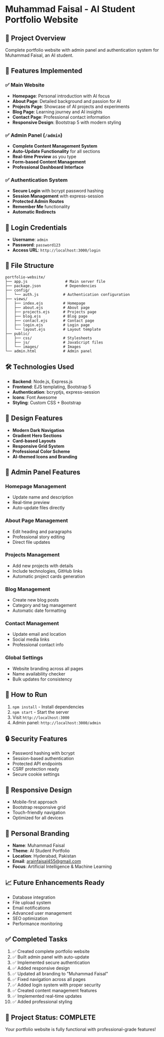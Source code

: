 # Muhammad Faisal - AI Student Portfolio Website

## 🎯 Project Overview
Complete portfolio website with admin panel and authentication system for Muhammad Faisal, an AI student.

## 🚀 Features Implemented

### ✅ Main Website
- **Homepage**: Personal introduction with AI focus
- **About Page**: Detailed background and passion for AI
- **Projects Page**: Showcase of AI projects and experiments
- **Blog Page**: Learning journey and AI insights
- **Contact Page**: Professional contact information
- **Responsive Design**: Bootstrap 5 with modern styling

### ✅ Admin Panel (`/admin`)
- **Complete Content Management System**
- **Auto-Update Functionality** for all sections
- **Real-time Preview** as you type
- **Form-based Content Management**
- **Professional Dashboard Interface**

### ✅ Authentication System
- **Secure Login** with bcrypt password hashing
- **Session Management** with express-session
- **Protected Admin Routes**
- **Remember Me** functionality
- **Automatic Redirects**

## 🔐 Login Credentials
- **Username**: `admin`
- **Password**: `password123`
- **Access URL**: `http://localhost:3000/login`

## 📁 File Structure
```
portfolio-website/
├── app.js                 # Main server file
├── package.json           # Dependencies
├── config/
│   └── auth.js           # Authentication configuration
├── views/
│   ├── index.ejs         # Homepage
│   ├── about.ejs         # About page
│   ├── projects.ejs      # Projects page
│   ├── blog.ejs          # Blog page
│   ├── contact.ejs       # Contact page
│   ├── login.ejs         # Login page
│   └── layout.ejs        # Layout template
├── public/
│   ├── css/              # Stylesheets
│   ├── js/               # JavaScript files
│   └── images/           # Images
└── admin.html            # Admin panel
```

## 🛠 Technologies Used
- **Backend**: Node.js, Express.js
- **Frontend**: EJS templating, Bootstrap 5
- **Authentication**: bcryptjs, express-session
- **Icons**: Font Awesome
- **Styling**: Custom CSS + Bootstrap

## 🎨 Design Features
- **Modern Dark Navigation**
- **Gradient Hero Sections**
- **Card-based Layouts**
- **Responsive Grid System**
- **Professional Color Scheme**
- **AI-themed Icons and Branding**

## 🔧 Admin Panel Features

### Homepage Management
- Update name and description
- Real-time preview
- Auto-update files directly

### About Page Management
- Edit heading and paragraphs
- Professional story editing
- Direct file updates

### Projects Management
- Add new projects with details
- Include technologies, GitHub links
- Automatic project cards generation

### Blog Management
- Create new blog posts
- Category and tag management
- Automatic date formatting

### Contact Management
- Update email and location
- Social media links
- Professional contact info

### Global Settings
- Website branding across all pages
- Name availability checker
- Bulk updates for consistency

## 🚀 How to Run
1. `npm install` - Install dependencies
2. `npm start` - Start the server
3. Visit `http://localhost:3000`
4. Admin panel: `http://localhost:3000/admin`

## 🔒 Security Features
- Password hashing with bcrypt
- Session-based authentication
- Protected API endpoints
- CSRF protection ready
- Secure cookie settings

## 📱 Responsive Design
- Mobile-first approach
- Bootstrap responsive grid
- Touch-friendly navigation
- Optimized for all devices

## 🎯 Personal Branding
- **Name**: Muhammad Faisal
- **Theme**: AI Student Portfolio
- **Location**: Hyderabad, Pakistan
- **Email**: arainfaisal455@gmail.com
- **Focus**: Artificial Intelligence & Machine Learning

## 📈 Future Enhancements Ready
- Database integration
- File upload system
- Email notifications
- Advanced user management
- SEO optimization
- Performance monitoring

## ✅ Completed Tasks
1. ✅ Created complete portfolio website
2. ✅ Built admin panel with auto-update
3. ✅ Implemented secure authentication
4. ✅ Added responsive design
5. ✅ Updated all branding to "Muhammad Faisal"
6. ✅ Fixed navigation across all pages
7. ✅ Added login system with proper security
8. ✅ Created content management features
9. ✅ Implemented real-time updates
10. ✅ Added professional styling

## 🎊 Project Status: COMPLETE
Your portfolio website is fully functional with professional-grade features!
